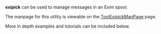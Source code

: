**exipick** can be used to manage messages in an Exim spool.

The manpage for this utility is viewable on the
[ToolExipickManPage](ToolExipickManPage) page.

More in depth examples and tutorials can be included below.
